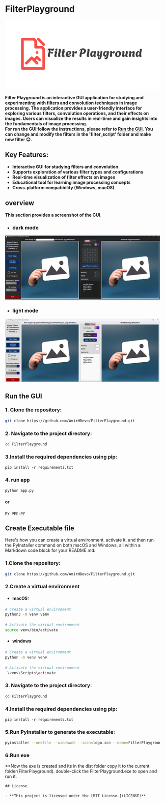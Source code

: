# FilterPlayground

![Header Image](header_thumbnail.png)

<strong>Filter Playground is an interactive GUI application for studying and experimenting
with filters and convolution techniques in image processing. The application provides
a user-friendly interface for exploring various filters, convolution operations,
and their effects on images. Users can visualize the results in real-time and gain insights into the fundamentals of
image processing.<br>
For run the GUI follow the instructions, please refer to [Run the GUI](#run-the-gui).
You can change and modify the filters in the 'filter_script' folder and make new filter 😉.
</strong>

## Key Features:

- **Interactive GUI for studying filters and convolution**
- **Supports exploration of various filter types and configurations**
- **Real-time visualization of filter effects on images**
- **Educational tool for learning image processing concepts**
- **Cross-platform compatibility (Windows, macOS)**

## overview

**This section provides a screenshot of the GUI**.

- ### dark mode

![screenshot1.png](screenshot1.png)

- ### light mode

![screenshot2.png](screenshot2.png)

## Run the GUI

### 1. Clone the repository:

```bash
git clone https://github.com/AmirHDevo/FilterPlayground.git
``` 

### 2. Navigate to the project directory:

```bash 
cd FilterPlayground
```

### 3.Install the required dependencies using pip:

```
pip install -r requirements.txt
```

### 4. run app

```bash 
python app.py
```

#### or

```bash
py app.py
```

## Create Executable file
 
Here's how you can create a virtual environment, activate it, and then run the PyInstaller command on both macOS and 
Windows, all within a Markdown code block for your README.md:
### 1.Clone the repository:

```bash
git clone https://github.com/AmirHDevo/FilterPlayground.git
```

### 2.Create a virtual environment
- #### macOS:
```bash 
# Create a virtual environment
python3 -m venv venv

# Activate the virtual environment
source venv/bin/activate
```
- #### windows
```bash
# Create a virtual environment
python -m venv venv

# Activate the virtual environment
.\venv\Scripts\activate
```


### 3. Navigate to the project directory:

```bash 
cd FilterPlayground
```

### 4.Install the required dependencies using pip:

```
pip install -r requirements.txt
```

### 5.Run PyInstaller to generate the executable:
```bash
pyinstaller --onefile --windowed --icon=logo.icn --name=FilterPlayground app.py
```
### 6.Run exe
**Now the exe is created and its in the dist folder copy it to the current folder(FilterPlayground).
double-click the FilterPlayground.exe to open and run it.
```
## License

- **This project is licensed under the [MIT License.](LICENSE)**
